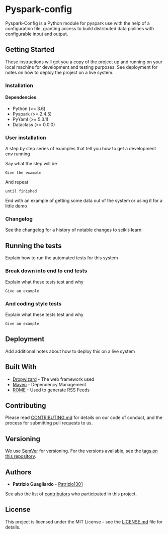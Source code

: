# Pyspark-config

Pyspark-Config is a Python module for pyspark use with the help of a configuration file, granting access to build distributed data piplines with configurable input and output. 


## Getting Started

These instructions will get you a copy of the project up and running on your local machine for development and testing purposes. See deployment for notes on how to deploy the project on a live system.

### Installation

#### Dependencies

<ul>
  <li>Python (>= 3.6)</li>
  <li>Pyspark (>= 2.4.5)</li>
  <li>PyYaml (>= 5.3.1)</li>
  <li>Dataclass (>= 0.0.0)</li>
</ul>

### User installation

A step by step series of examples that tell you how to get a development env running

Say what the step will be

```
Give the example
```

And repeat

```
until finished
```

End with an example of getting some data out of the system or using it for a little demo

### Changelog

See the changelog for a history of notable changes to scikit-learn.

## Running the tests

Explain how to run the automated tests for this system

### Break down into end to end tests

Explain what these tests test and why

```
Give an example
```

### And coding style tests

Explain what these tests test and why

```
Give an example
```

## Deployment

Add additional notes about how to deploy this on a live system

## Built With

* [Dropwizard](http://www.dropwizard.io/1.0.2/docs/) - The web framework used
* [Maven](https://maven.apache.org/) - Dependency Management
* [ROME](https://rometools.github.io/rome/) - Used to generate RSS Feeds

## Contributing

Please read [CONTRIBUTING.md](https://gist.github.com/PurpleBooth/b24679402957c63ec426) for details on our code of conduct, and the process for submitting pull requests to us.

## Versioning

We use [SemVer](http://semver.org/) for versioning. For the versions available, see the [tags on this repository](https://github.com/your/project/tags). 

## Authors

* **Patrizio Guagliardo** - [Patrizio1301](https://github.com/Patrizio1301)

See also the list of [contributors](https://github.com/your/project/contributors) who participated in this project.

## License

This project is licensed under the MIT License - see the [LICENSE.md](https://github.com/Patrizio1301/pyspark-config/LICENSE.md) file for details. 

